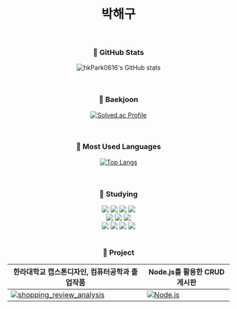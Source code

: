 <br>
<div align="center">
  <h1>박해구</h1>

  <br>

  <h3>🌟 GitHub Stats</h3>
  
  ![hkPark0616's GitHub stats](https://github-readme-stats.vercel.app/api?username=hkPark0616&show_icons=true&theme=gruvbox)

  <br>

  <h3>🌟 Baekjoon</h3>
  
  [![Solved.ac Profile](http://mazassumnida.wtf/api/generate_badge?boj=qkrgorn3617)](https://solved.ac/qkrgorn3617)

  <br>

  <h3>🌟 Most Used Languages</h3>
  
  [![Top Langs](https://github-readme-stats.vercel.app/api/top-langs/?username=hkPark0616&theme=tokyonight)](https://github.com/anuraghazra/github-readme-stats)
  

  <br>

  <h3>🌟 Studying</h3>
  <img src="https://img.shields.io/badge/Java-007396?style=flat&logo=OpenJDK&logoColor=white"/>
  <img src="https://img.shields.io/badge/Nodejs-339933?style=flat&logo=Node.js&logoColor=white">
  <img src="https://img.shields.io/badge/jQuery-0769AD?style=flat&logo=jQuery&logoColor=white">
  <img src="https://img.shields.io/badge/Javascript-F7DF1E?style=flat&logo=Javascript&logoColor=white"><br>
  <img src="https://img.shields.io/badge/HTML5-E34F26?style=flat&logo=HTML5&logoColor=white">
  <img src="https://img.shields.io/badge/CSS3-1572B6?style=flat&logo=CSS3&logoColor=white">
  <img src="https://img.shields.io/badge/Python-3776AB?style=flat&logo=Python&logoColor=white"><br>
  <img src="https://img.shields.io/badge/Flask-000000?style=flat&logo=Flask&logoColor=white">
  <img src="https://img.shields.io/badge/Express-000000?style=flat&logo=Express&logoColor=white">
  <img src="https://img.shields.io/badge/Flutter-02569B?style=flat&logo=Flutter&logoColor=white">
  <img src="https://img.shields.io/badge/MySQL-4479A1?style=flat&logo=MySQL&logoColor=white"><br>

  <br>

  <h3>🌟 Project </h3>

  | 한라대학교 캡스톤디자인, 컴퓨터공학과 졸업작품 | Node.js를 활용한 CRUD 게시판 |
  |------------|------------|
  | [![shopping_review_analysis](https://github-readme-stats.vercel.app/api/pin/?username=hkPark0616&repo=shopping_review_analysis)](https://github.com/KIMHYUNSOO1999/shopping_review_analysis) | [![Node.js](https://github-readme-stats.vercel.app/api/pin/?username=hkPark0616&repo=Node.js)](https://github.com/hkPark0616/Node.js) |

</div>


  
    
  


<!--
**hkPark0616/hkPark0616** is a ✨ _special_ ✨ repository because its `README.md` (this file) appears on your GitHub profile.

Here are some ideas to get you started:

- 🔭 I’m currently working on ...
- 🌱 I’m currently learning ...
- 👯 I’m looking to collaborate on ...
- 🤔 I’m looking for help with ...
- 💬 Ask me about ...
- 📫 How to reach me: ...
- 😄 Pronouns: ...
- ⚡ Fun fact: ...
-->

